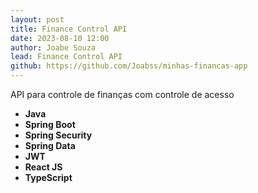 ```yaml
---
layout: post
title: Finance Control API
date: 2023-08-10 12:00
author: Joabe Souza
lead: Finance Control API
github: https://github.com/Joabss/minhas-financas-app
---
```


API para controle de finanças com controle de acesso

- **Java**
- **Spring Boot**
- **Spring Security**
- **Spring Data**
- **JWT**
- **React JS**
- **TypeScript**